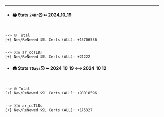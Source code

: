 

---
- #### 🖨️ **Stats** `24Hr`⏲️ ➼ 2024_10_19
```console


--> 🌐 Total
[+] New/ReNewed SSL Certs (ALL): +16706556


--> 🇦🇷 ar_ccTLDs
[+] New/ReNewed SSL Certs (ALL): +24222

```

- #### 🖨️ **Stats** `7Days`⏲️ ➼ 2024_10_19 <--> 2024_10_12
```console


--> 🌐 Total
[+] New/ReNewed SSL Certs (ALL): +98018596


--> 🇦🇷 ar_ccTLDs
[+] New/ReNewed SSL Certs (ALL): +175327

```

